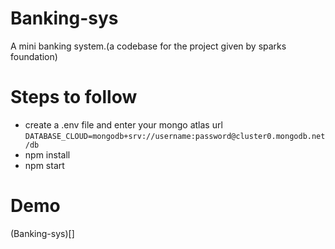 # Banking-sys
A mini banking system.(a codebase for the project given by sparks foundation)

# Steps to follow
* create a .env file and enter your mongo atlas url
  `DATABASE_CLOUD=mongodb+srv://username:password@cluster0.mongodb.net/db`
* npm install
* npm start
  
# Demo
(Banking-sys)[]